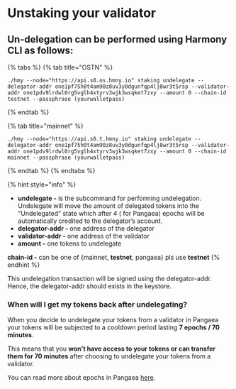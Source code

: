 # Unstaking your validator

## **Un-delegation can be performed using Harmony CLI as follows:**

{% tabs %}
{% tab title="OSTN" %}
```
./hmy --node="https://api.s0.os.hmny.io" staking undelegate --delegator-addr one1pf75h0t4am90z8uv3y0dgunfqp4lj8wr3t5rsp --validator-addr one1pdv9lrdwl0rg5vglh4xtyrv3wjk3wsqket7zxy --amount 0 --chain-id testnet --passphrase (yourwalletpass)
```
{% endtab %}

{% tab title="mainnet" %}
```
./hmy --node="https://api.s0.t.hmny.io" staking undelegate --delegator-addr one1pf75h0t4am90z8uv3y0dgunfqp4lj8wr3t5rsp --validator-addr one1pdv9lrdwl0rg5vglh4xtyrv3wjk3wsqket7zxy --amount 0 --chain-id mainnet --passphrase (yourwalletpass)
```
{% endtab %}
{% endtabs %}

{% hint style="info" %}


* **undelegate -** is the subcommand for performing undelegation. Undelegate will move the amount of delegated tokens into the “Undelegated” state which after 4 \( for Pangaea\) epochs will be automatically credited to the delegator’s account.
* **delegator-addr -** one address of the delegator
* **validator-addr -** one address of the validator
* **amount -** one tokens to undelegate

**chain-id -** can be one of {mainnet, **testnet**, pangaea} pls use **testnet**
{% endhint %}

This undelegation transaction will be signed using the delegator-addr. Hence, the delegator-addr should exists in the keystore.

### When will I get my tokens back after undelegating?

When you decide to undelegate your tokens from a validator in Pangaea your tokens will be subjected to a cooldown period lasting **7 epochs / 70 minutes**.

This means that you **won't have access to your tokens or can transfer them for 70 minutes** after choosing to undelegate your tokens from a validator.

You can read more about epochs in Pangaea [here](https://docs.harmony.one/pangaea/help-section/epochs).


